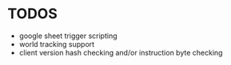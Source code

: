 # TODOS
* google sheet trigger scripting
* world tracking support
* client version hash checking and/or instruction byte checking
